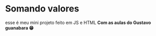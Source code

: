 # Somando valores
 esse é meu mini projeto feito em JS e HTML
 **Com as aulas do Gustavo guanabara 😁**
